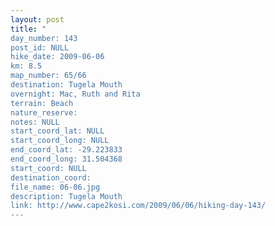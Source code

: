 ```yaml
---
layout: post
title: "
day_number: 143
post_id: NULL
hike_date: 2009-06-06
km: 8.5
map_number: 65/66
destination: Tugela Mouth
overnight: Mac, Ruth and Rita
terrain: Beach
nature_reserve: 
notes: NULL
start_coord_lat: NULL
start_coord_long: NULL
end_coord_lat: -29.223833
end_coord_long: 31.504368
start_coord: NULL
destination_coord: 
file_name: 06-06.jpg
description: Tugela Mouth
link: http://www.cape2kosi.com/2009/06/06/hiking-day-143/
---
```

